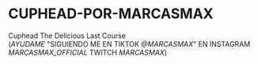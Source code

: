 # CUPHEAD-POR-MARCASMAX
Cuphead The Delicious Last Course                
(*AYUDAME*
"SIGUIENDO ME EN TIKTOK *@MARCASMAX*"
EN INSTAGRAM *MARCASMAX_OFFICIAL*
TWITCH *MARCASMAX*)
